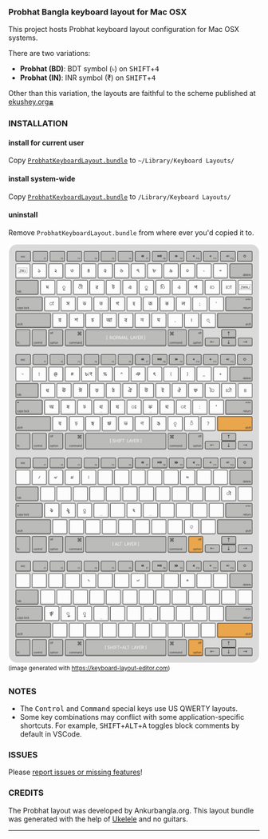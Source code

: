 ### Probhat Bangla keyboard layout for Mac OSX

This project hosts Probhat keyboard layout configuration for Mac OSX systems.

There are two variations:
- **Probhat (BD)**: BDT symbol (৳) on <kbd>SHIFT</kbd>+<kbd>4</kbd>
- **Probhat (IN)**: INR symbol (₹) on <kbd>SHIFT</kbd>+<kbd>4</kbd>

Other than this variation, the layouts are faithful to the scheme published at [ekushey.org][e]<span style="font-size:60%">[🏛][w]</span>

### INSTALLATION
#### install for current user
Copy [`ProbhatKeyboardLayout.bundle`][p] to `~/Library/Keyboard Layouts/`

#### install system-wide
Copy [`ProbhatKeyboardLayout.bundle`][p] to `/Library/Keyboard Layouts/`

#### uninstall
Remove `ProbhatKeyboardLayout.bundle` from where ever you'd copied it to.

![graphical view of the layout](./probhat-layout-apple-wireless.png)
<sup>(image generated with https://keyboard-layout-editor.com)</sup>

### NOTES
- The <kbd>Control</kbd> and <kbd>Command</kbd> special keys use US QWERTY layouts.
- Some key combinations may conflict with some application-specific shortcuts. For example, <kbd>SHIFT</kbd>+<kbd>ALT</kbd>+<kbd>A</kbd> toggles block comments by default in VSCode.

### ISSUES
Please [report issues or missing features][s]!

### CREDITS
The Probhat layout was developed by Ankurbangla.org.
This layout bundle was generated with the help of [Ukelele][k] and no guitars.

<hr>

[e]: https://www.ekushey.org/?page/probhat_layout
[w]: https://web.archive.org/web/20200815053905/https://ekushey.org/?page/probhat_layout
[p]: ProbhatKeyboardLayout.bundle
[s]: https://github.com/bdeshi/probhat-mac-osx/issues
[k]: https://software.sil.org/ukelele/